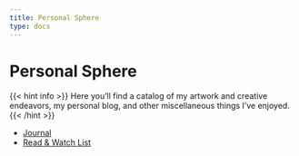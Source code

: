 ```yaml
---
title: Personal Sphere
type: docs
---
```

# Personal Sphere

{{< hint info >}}
Here you’ll find a catalog of my artwork and creative endeavors, my personal blog, and other miscellaneous things I’ve enjoyed.
{{< /hint >}}

- [Journal](/posts)
- [Read & Watch List](/media)

<!-- {{< figure src="/img/IMG_2334.jpeg" title="Lyrics: Bloc Party" >}} -->


<!-- ## See also

[We Need to Talk](/professional/we-need-to-talk) -->
